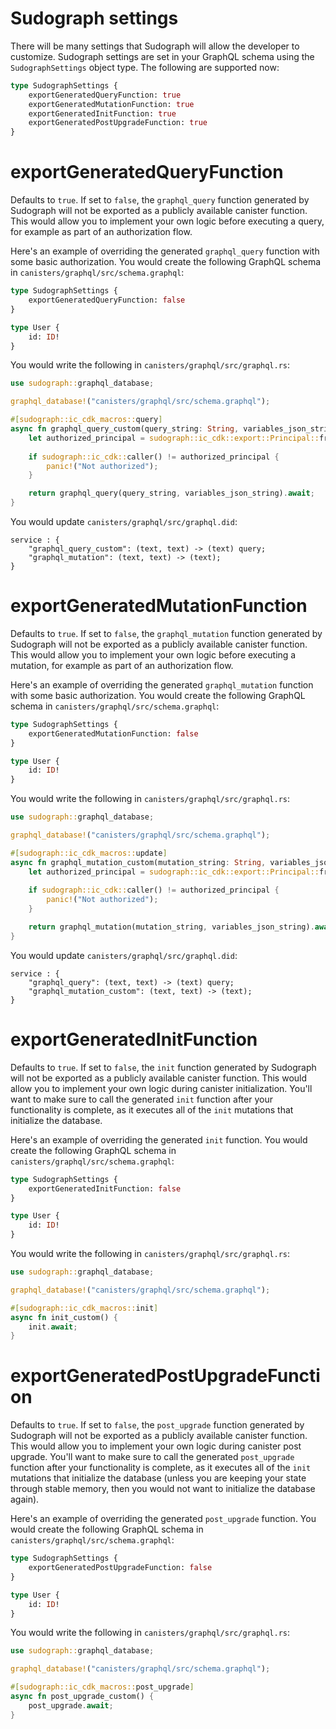 # Sudograph settings

There will be many settings that Sudograph will allow the developer to customize. Sudograph settings are set in your GraphQL schema using the `SudographSettings` object type. The following are supported now:

```graphql
type SudographSettings {
    exportGeneratedQueryFunction: true
    exportGeneratedMutationFunction: true
    exportGeneratedInitFunction: true
    exportGeneratedPostUpgradeFunction: true
}
```

# exportGeneratedQueryFunction

Defaults to `true`. If set to `false`, the `graphql_query` function generated by Sudograph will not be exported as a publicly available canister function. This would allow you to implement your own logic before executing a query, for example as part of an authorization flow.

Here's an example of overriding the generated `graphql_query` function with some basic authorization. You would create the following GraphQL schema in `canisters/graphql/src/schema.graphql`:

```graphql
type SudographSettings {
    exportGeneratedQueryFunction: false
}

type User {
    id: ID!
}
```

You would write the following in `canisters/graphql/src/graphql.rs`:

```rust
use sudograph::graphql_database;

graphql_database!("canisters/graphql/src/schema.graphql");

#[sudograph::ic_cdk_macros::query]
async fn graphql_query_custom(query_string: String, variables_json_string: String) -> String {
    let authorized_principal = sudograph::ic_cdk::export::Principal::from_text("y6lgw-chi3g-2ok7i-75s5h-k34kj-ybcke-oq4nb-u4i7z-vclk4-hcpxa-hqe").expect("should be able to decode");
    
    if sudograph::ic_cdk::caller() != authorized_principal {
        panic!("Not authorized");
    }

    return graphql_query(query_string, variables_json_string).await;
}
```

You would update `canisters/graphql/src/graphql.did`:

```
service : {
    "graphql_query_custom": (text, text) -> (text) query;
    "graphql_mutation": (text, text) -> (text);
}
```

# exportGeneratedMutationFunction

Defaults to `true`. If set to `false`, the `graphql_mutation` function generated by Sudograph will not be exported as a publicly available canister function. This would allow you to implement your own logic before executing a mutation, for example as part of an authorization flow.

Here's an example of overriding the generated `graphql_mutation` function with some basic authorization. You would create the following GraphQL schema in `canisters/graphql/src/schema.graphql`:

```graphql
type SudographSettings {
    exportGeneratedMutationFunction: false
}

type User {
    id: ID!
}
```

You would write the following in `canisters/graphql/src/graphql.rs`:

```rust
use sudograph::graphql_database;

graphql_database!("canisters/graphql/src/schema.graphql");

#[sudograph::ic_cdk_macros::update]
async fn graphql_mutation_custom(mutation_string: String, variables_json_string: String) -> String {
    let authorized_principal = sudograph::ic_cdk::export::Principal::from_text("y6lgw-chi3g-2ok7i-75s5h-k34kj-ybcke-oq4nb-u4i7z-vclk4-hcpxa-hqe").expect("should be able to decode");
    
    if sudograph::ic_cdk::caller() != authorized_principal {
        panic!("Not authorized");
    }

    return graphql_mutation(mutation_string, variables_json_string).await;
}
```

You would update `canisters/graphql/src/graphql.did`:

```
service : {
    "graphql_query": (text, text) -> (text) query;
    "graphql_mutation_custom": (text, text) -> (text);
}
```

# exportGeneratedInitFunction

Defaults to `true`. If set to `false`, the `init` function generated by Sudograph will not be exported as a publicly available canister function. This would allow you to implement your own logic during canister initialization. You'll want to make sure to call the generated `init` function after your functionality is complete, as it executes all of the `init` mutations that initialize the database.

Here's an example of overriding the generated `init` function. You would create the following GraphQL schema in `canisters/graphql/src/schema.graphql`:

```graphql
type SudographSettings {
    exportGeneratedInitFunction: false
}

type User {
    id: ID!
}
```

You would write the following in `canisters/graphql/src/graphql.rs`:

```rust
use sudograph::graphql_database;

graphql_database!("canisters/graphql/src/schema.graphql");

#[sudograph::ic_cdk_macros::init]
async fn init_custom() {
    init.await;
}
```

# exportGeneratedPostUpgradeFunction

Defaults to `true`. If set to `false`, the `post_upgrade` function generated by Sudograph will not be exported as a publicly available canister function. This would allow you to implement your own logic during canister post upgrade. You'll want to make sure to call the generated `post_upgrade` function after your functionality is complete, as it executes all of the `init` mutations that initialize the database (unless you are keeping your state through stable memory, then you would not want to initialize the database again).

Here's an example of overriding the generated `post_upgrade` function. You would create the following GraphQL schema in `canisters/graphql/src/schema.graphql`:

```graphql
type SudographSettings {
    exportGeneratedPostUpgradeFunction: false
}

type User {
    id: ID!
}
```

You would write the following in `canisters/graphql/src/graphql.rs`:

```rust
use sudograph::graphql_database;

graphql_database!("canisters/graphql/src/schema.graphql");

#[sudograph::ic_cdk_macros::post_upgrade]
async fn post_upgrade_custom() {
    post_upgrade.await;
}
```